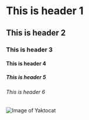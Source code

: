 # This is header 1 
## This is header 2
### This is header 3
#### This is header 4
##### This is header 5
###### This is header 6

![Image of Yaktocat](https://octodex.github.com/images/yaktocat.png)
